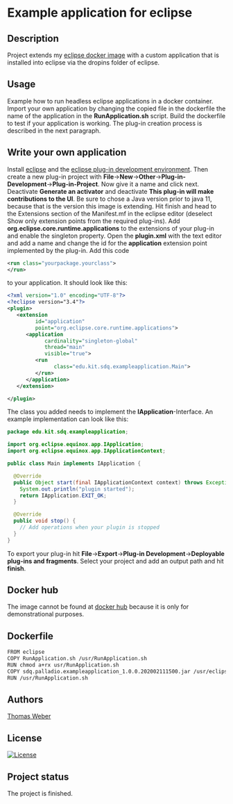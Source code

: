 # Example application for eclipse

## Description
Project extends my [eclipse docker image](https://hub.docker.com/repository/docker/palladiosimulator/eclipse) with a custom application that is installed into eclipse via the dropins folder of eclipse.

## Usage
Example how to run headless eclipse applications in a docker container. Import your own application by changing the copied file in the dockerfile the name of the application in the __RunApplication.sh__ script. Build the dockerfile to test if your application is working. The plug-in creation process is described in the next paragraph.

## Write your own application
Install [eclipse](https://www.eclipse.org/eclipseide/) and the [eclipse plug-in development environment](https://www.eclipse.org/pde/). Then create a new plug-in project with __File__->__New__->__Other__->__Plug-in-Development__->__Plug-in-Project__. Now give it a name and click next. Deactivate __Generate an activator__ and deactivate __This plug-in will make contributions to the UI__. Be sure to chose a Java version prior to java 11, because that is the version this image is extending. Hit finish and head to the Extensions section of the Manifest.mf in the eclipse editor (deselect Show only extension points from the required plug-ins). Add __org.eclipse.core.runtime.applications__ to the extensions of your plug-in and enable the singleton property.
Open the __plugin.xml__ with the text editor and add a name and change the id for the __application__ extension point implemented by the plug-in. Add this code
``` xml
<run class="yourpackage.yourclass">
</run>
```
to your application. It should look like this:
``` xml
<?xml version="1.0" encoding="UTF-8"?>
<?eclipse version="3.4"?>
<plugin>
   <extension
         id="application"
         point="org.eclipse.core.runtime.applications">
      <application
            cardinality="singleton-global"
            thread="main"
            visible="true">
         <run
               class="edu.kit.sdq.exampleapplication.Main">
         </run>
      </application>
   </extension>

</plugin>
```
The class you added needs to implement the __IApplication__-Interface. An example implementation can look like this:
``` java
package edu.kit.sdq.exampleapplication;

import org.eclipse.equinox.app.IApplication;
import org.eclipse.equinox.app.IApplicationContext;

public class Main implements IApplication {

  @Override
  public Object start(final IApplicationContext context) throws Exception {
    System.out.println("plugin started");
    return IApplication.EXIT_OK;
  }

  @Override
  public void stop() {
    // Add operations when your plugin is stopped
  }
}
```
To export your plug-in hit __File__->__Export__->__Plug-in Development__->__Deployable plug-ins and fragments__. Select your project and add an output path and hit __finish__.

## Docker hub
The image cannot be found at [docker hub](https://hub.docker.com/) because it is only for demonstrational purposes.

## Dockerfile
``` bash
FROM eclipse
COPY RunApplication.sh /usr/RunApplication.sh
RUN chmod a+rx usr/RunApplication.sh
COPY sdq.palladio.exampleapplication_1.0.0.202002111500.jar /usr/eclipse/dropins/plugins/sdq.palladio.exampleapplication_1.0.0.202002111500.jar
RUN /usr/RunApplication.sh
```
## Authors
[Thomas Weber](https://github.com/TomWerm)

## License
[![License](https://img.shields.io/badge/License-EPL%201.0-red.svg)](https://opensource.org/licenses/EPL-1.0)

## Project status
The project is finished.
